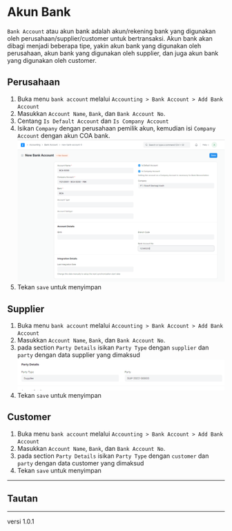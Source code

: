 # Akun Bank 
`Bank Account` atau akun bank adalah akun/rekening bank yang digunakan oleh perusahaan/supplier/customer untuk bertransaksi. Akun bank akan dibagi menjadi beberapa tipe, yakin akun bank yang digunakan oleh perusahaan, akun bank yang digunakan oleh supplier, dan juga akun bank yang digunakan oleh customer. 

## Perusahaan
1. Buka menu `bank account` melalui `Accounting > Bank Account > Add Bank Account`
2. Masukkan `Account Name`, `Bank`, dan `Bank Account No`. 
3. Centang `Is Default Account` dan `Is Company Account`
4. Isikan `Company` dengan perusahaan pemilik akun, kemudian isi `Company Account` dengan akun COA bank. 
   ![](/assets/bank3.PNG)
5. Tekan `save` untuk menyimpan

## Supplier
1. Buka menu `bank account` melalui `Accounting > Bank Account > Add Bank Account`
2. Masukkan `Account Name`, `Bank`, dan `Bank Account No`. 
3. pada section `Party Details` isikan `Party Type` dengan `supplier` dan `party` dengan data supplier yang dimaksud
   ![](/assets/bank4.PNG)
5. Tekan `save` untuk menyimpan


## Customer
1. Buka menu `bank account` melalui `Accounting > Bank Account > Add Bank Account`
2. Masukkan `Account Name`, `Bank`, dan `Bank Account No`. 
3. pada section `Party Details` isikan `Party Type` dengan `customer` dan `party` dengan data customer yang dimaksud
4. Tekan `save` untuk menyimpan

------------------
## Tautan

------------------
versi 1.0.1
